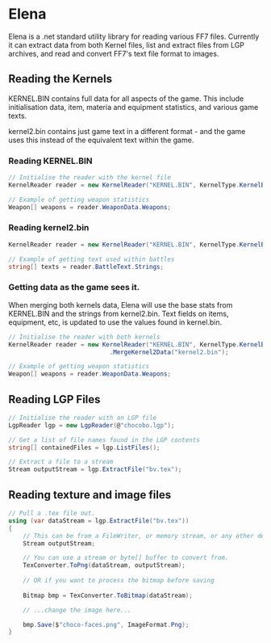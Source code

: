 # Elena
Elena is a .net standard utility library for reading various FF7 files. Currently it can extract data from both Kernel files, list and extract files from LGP archives, and read and convert FF7's text file format to images.

## Reading the Kernels

KERNEL.BIN contains full data for all aspects of the game. This include initialisation data, item, materia and equipment statistics, and various game texts.

kernel2.bin contains just game text in a different format - and the game uses this instead of the equivalent text within the game.

### Reading KERNEL.BIN
```cs
// Initialise the reader with the kernel file
KernelReader reader = new KernelReader("KERNEL.BIN", KernelType.KernelBin);

// Example of getting weapon statistics
Weapon[] weapons = reader.WeaponData.Weapons;
```

### Reading kernel2.bin
```cs
KernelReader reader = new KernelReader("KERNEL.BIN", KernelType.KernelBin);

// Example of getting text used within battles
string[] texts = reader.BattleText.Strings;
```

### Getting data as the game sees it.
When merging both kernels data, Elena will use the base stats from KERNEL.BIN and the strings from kernel2.bin. Text fields on items, equipment, etc, is updated to use the values found in kernel.bin.
```cs
// Initialise the reader with both kernels
KernelReader reader = new KernelReader("KERNEL.BIN", KernelType.KernelBin)
                            .MergeKernel2Data("kernel2.bin");

// Example of getting weapon statistics
Weapon[] weapons = reader.WeaponData.Weapons;
```

## Reading LGP Files
```cs
// Initialise the reader with an LGP file
LgpReader lgp = new LgpReader(@"chocobo.lgp");

// Get a list of file names found in the LGP contents
string[] containedFiles = lgp.ListFiles();

// Extract a file to a stream
Stream outputStream = lgp.ExtractFile("bv.tex");
```

## Reading texture and image files
```cs
// Pull a .tex file out. 
using (var dataStream = lgp.ExtractFile("bv.tex"))
{
    // This can be from a FileWriter, or memory stream, or any other destination.
    Stream outputStream; 

    // You can use a stream or byte[] buffer to convert from.
    TexConverter.ToPng(dataStream, outputStream);
    
    // OR if you want to process the bitmap before saving
               
    Bitmap bmp = TexConverter.ToBitmap(dataStream);

    // ...change the image here...

    bmp.Save($"choco-faces.png", ImageFormat.Png);           
}
```